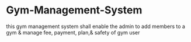 # Gym-Management-System
this gym management system shall enable the admin to add members to a gym &amp; manage fee, payment, plan,&amp; safety of gym user
